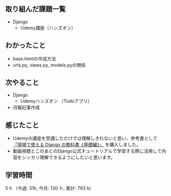## 取り組んだ課題一覧
- Django
    - Udemy講座（ハンズオン）

## わかったこと
- base.htmlの作成方法
- urls.py, views.py, models.pyの関係

## 次やること
- Django
    - Udemyハンズオン （Todoアプリ）  
- 月報記事作成

## 感じたこと
- Udemyの講座を受講しただけでは理解しきれないと思い、参考書として[「現場で使える Django の教科書《基礎編》」](https://amzn.asia/d/0aisG6e)    を購入しました。
- 動画視聴とこのあとのDjango公式チュートリアルで学習する際に活用して内容をシッカリ理解できるようにしたいと思います。    
    
## 学習時間
5 h （今週: 31h, 今月: 130 ｈ, 累計: 793 h）